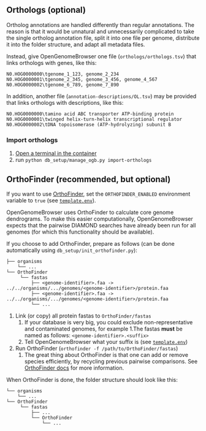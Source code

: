 ## Orthologs (optional)

Ortholog annotations are handled differently than regular annotations. The reason is that it would be unnatural and 
unnecessarily complicated to take the single ortholog annotation file, split it into one file per genome, distribute
it into the folder structure, and adapt all metadata files.

Instead, give OpenGenomeBrowser one file (`orthologs/orthologs.tsv`) that links orthologs with genes, like this:
```
N0.HOG0000000\tgenome_1_123, genome_2_234
N0.HOG0000001\tgenome_2_345, genome_3_456, genome_4_567
N0.HOG0000002\tgenome_6_789, genome_7_890
```

In addition, another file (`annotation-descriptions/OL.tsv`) may be provided that links orthologs with descriptions, like this:
```
N0.HOG0000000\tamino acid ABC transporter ATP-binding protein
N0.HOG0000001\twinged helix-turn-helix transcriptional regulator
N0.HOG0000002\tDNA topoisomerase (ATP-hydrolyzing) subunit B
```



### Import orthologs

1.  [Open a terminal in the container](https://github.com/opengenomebrowser/opengenomebrowser-docker-template#open-a-terminal-in-the-container)
1.  run `python db_setup/manage_ogb.py import-orthologs`



## OrthoFinder (recommended, but optional)

If you want to use [OrthoFinder](https://github.com/davidemms/OrthoFinder), set the `ORTHOFINDER_ENABLED` environment variable to `true` (see [`template.env`](https://github.com/opengenomebrowser/opengenomebrowser-docker-template/blob/main/production-template.env)).

OpenGenomeBrowser uses OrthoFinder to calculate core genome dendrograms. To make this easier computationally, 
OpenGenomeBrowser expects that the pairwise DIAMOND searches have already been run for all genomes 
(for which this functionality should be available).

If you choose to add OrthoFinder, prepare as follows (can be done automatically using `db_setup/init_orthofinder.py`):
```
├── organisms
    └── ...
└── OrthoFinder
     └── fastas
         ├── <genome-identifier>.faa -> ../../organisms/.../genomes/<genome-identifier>/protein.faa
         ├── <genome-identifier>.faa -> ../../organisms/.../genomes/<genome-identifier>/protein.faa
         └── ...
```

1. Link (or copy) all protein fastas to `OrthoFinder/fastas`
    1. If your database is very big, you could exclude non-representative and contaminated genomes, for example
1.The fastas **must** be named as follows: `<genome-identifier>.<suffix>`
    1. Tell OpenGenomeBrowser what your suffix is (see [`template.env`](https://github.com/opengenomebrowser/opengenomebrowser-docker-template/blob/main/production-template.env))
1. Run OrthoFinder (`orthofinder -f /path/to/OrthoFinder/fastas`)
    1. The great thing about OrthoFinder is that one can add or remove species efficiently, by recycling previous 
pairwise comparisons. See [OrthoFinder docs](https://github.com/davidemms/OrthoFinder#advanced-usage) for more 
information.

When OrthoFinder is done, the folder structure should look like this:
```
└── organisms
    └── ...
└── OrthoFinder
     └── fastas
         ├── ...
         └── OrthoFinder
             └── ...
```
